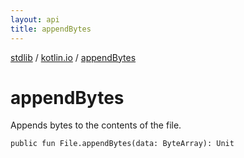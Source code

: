 ```yaml
---
layout: api
title: appendBytes
---
```

[stdlib](../index.html) / [kotlin.io](index.html) / [appendBytes](appendBytes.html)

# appendBytes
Appends bytes to the contents of the file.
```
public fun File.appendBytes(data: ByteArray): Unit
```
